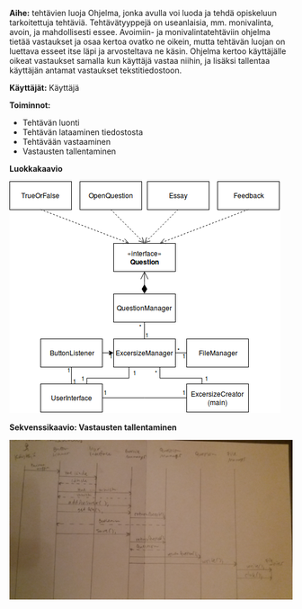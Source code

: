 **Aihe:** tehtävien luoja
Ohjelma, jonka avulla voi luoda ja tehdä opiskeluun tarkoitettuja tehtäviä. Tehtävätyyppejä on useanlaisia, mm. monivalinta, avoin, ja mahdollisesti essee. Avoimiin- ja monivalintatehtäviin ohjelma tietää vastaukset ja osaa kertoa ovatko ne oikein, mutta tehtävän luojan on luettava esseet itse läpi ja arvosteltava ne käsin. Ohjelma kertoo käyttäjälle oikeat vastaukset samalla kun käyttäjä vastaa niihin, ja lisäksi tallentaa käyttäjän antamat vastaukset tekstitiedostoon.

**Käyttäjät:** Käyttäjä

**Toiminnot:**
* Tehtävän luonti
* Tehtävän lataaminen tiedostosta
* Tehtävään vastaaminen
* Vastausten tallentaminen

**Luokkakaavio**

![luokkakaavio](https://github.com/mikomikono/Excersize-Creator/blob/master/dokumentaatio/kuvat/luokkakaavio.png)

**Sekvenssikaavio: Vastausten tallentaminen**

![tallentaminen](https://github.com/mikomikono/Excersize-Creator/blob/master/dokumentaatio/kuvat/tallentaminen.jpg)
